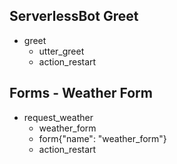 ## ServerlessBot Greet

* greet
  - utter_greet
  - action_restart

## Forms - Weather Form

* request_weather
    - weather_form
    - form{"name": "weather_form"}
    - action_restart